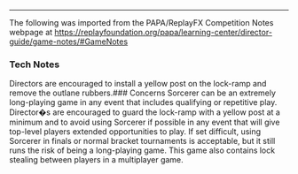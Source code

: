 ***
The following was imported from the PAPA/ReplayFX Competition Notes webpage at https://replayfoundation.org/papa/learning-center/director-guide/game-notes/#GameNotes
### Tech Notes
            
Directors are encouraged to install a yellow post on the lock-ramp and remove the outlane rubbers.### Concerns
Sorcerer can be an extremely long-playing game in any event that includes qualifying or repetitive play. Director�s are encouraged to guard the lock-ramp with a yellow post at a minimum and to avoid using Sorcerer if possible in any event that will give top-level players extended opportunities to play. If set difficult, using Sorcerer in finals or normal bracket tournaments is acceptable, but it still runs the risk of being a long-playing game. This game also contains lock stealing between players in a multiplayer game.
